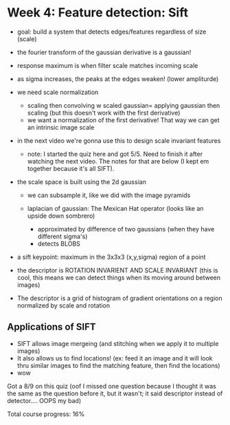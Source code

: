 # Week 4: Feature detection: Sift

- goal: build a system that detects edges/features regardless of size (scale)
- the fourier transform of the gaussian derivative is a gaussian! 
- response maximum is when filter scale matches incoming scale 
- as sigma increases, the peaks at the edges weaken! (lower ampliturde)
- we need scale normalization 
  - scaling then convolving w scaled gaussian= applying gaussian then scaling (but this doesn't work with the first derivative)
  - we want a normalization of the first derivative! That way we can get an intrinsic image scale
- in the next video we're gonna use this to design scale invariant features 
  - note: I started the quiz here and got 5/5. Need to finish it after watching the next video. The notes for that are below (I kept em together because it's all SIFT). 



- the scale space is built using the 2d gaussian 

  - we can subsample it, like we did with the image pyramids

  

  - laplacian of gaussian: The Mexican Hat operator (looks like an upside down sombrero)
    - approximated by difference of two gaussians (when they have different sigma's)
    - detects BLOBS

- a sift keypoint: maximum in the 3x3x3 (x,y,sigma) region of a point 

- the descriptor is ROTATION INVARIENT AND SCALE INVARIANT (this is cool, this means we can detect things when its moving around between images)

- The descriptor is a grid of histogram of gradient orientations on a region normalized by scale and rotation 

## Applications of SIFT 

- SIFT allows image mergeing (and stitching when we apply it to multiple images)
- It also allows us to find locations! (ex: feed it an image and it will look thru similar images to find the matching feature, then find the locations)
- wow 



Got a 8/9 on this quiz (oof I missed one question because I thought it was the same as the question before it, but it wasn't; it said descriptor instead of detector…. OOPS my bad)

Total course progress: 16% 